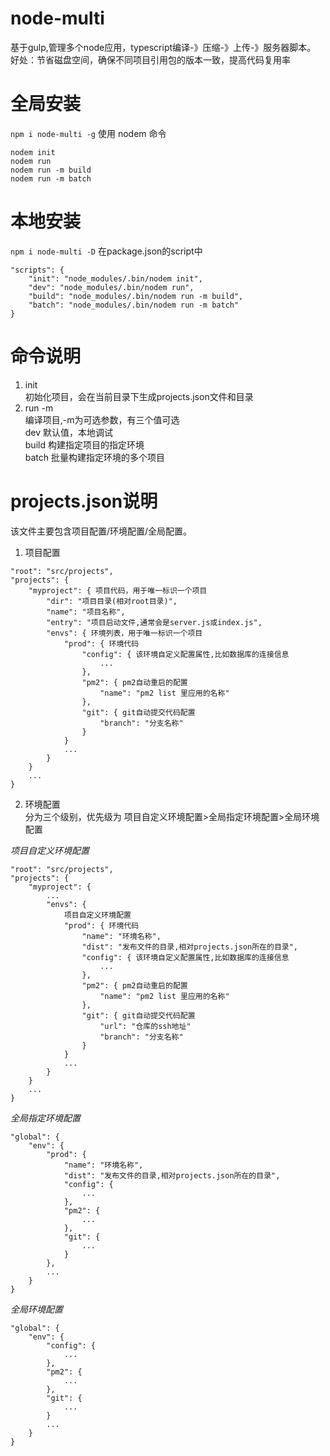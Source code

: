 # node-multi
基于gulp,管理多个node应用，typescript编译-》压缩-》上传-》服务器脚本。
好处：节省磁盘空间，确保不同项目引用包的版本一致，提高代码复用率

# 全局安装
`npm i node-multi -g`
使用 nodem 命令
```
nodem init
nodem run
nodem run -m build
nodem run -m batch
```
# 本地安装
`npm i node-multi -D`
在package.json的script中
```
"scripts": {
    "init": "node_modules/.bin/nodem init",
    "dev": "node_modules/.bin/nodem run",
    "build": "node_modules/.bin/nodem run -m build",
    "batch": "node_modules/.bin/nodem run -m batch"
}
```
# 命令说明
1. init  
初始化项目，会在当前目录下生成projects.json文件和目录
2. run -m <mode>  
编译项目,-m为可选参数，有三个值可选  
dev 默认值，本地调试  
build 构建指定项目的指定环境  
batch 批量构建指定环境的多个项目  
# projects.json说明
该文件主要包含项目配置/环境配置/全局配置。  
1. 项目配置 
```
"root": "src/projects",
"projects": {
    "myproject": { 项目代码，用于唯一标识一个项目
        "dir": "项目目录(相对root目录)",
        "name": "项目名称",
        "entry": "项目启动文件,通常会是server.js或index.js",
        "envs": { 环境列表，用于唯一标识一个项目
            "prod": { 环境代码
                "config": { 该环境自定义配置属性,比如数据库的连接信息
                    ...
                },
                "pm2": { pm2自动重启的配置
                    "name": "pm2 list 里应用的名称"
                },
                "git": { git自动提交代码配置
                    "branch": "分支名称"
                }
            }
            ...
        }
    }
    ...
}
```
2. 环境配置  
分为三个级别，优先级为 项目自定义环境配置>全局指定环境配置>全局环境配置  

*项目自定义环境配置*
```
"root": "src/projects",
"projects": {
    "myproject": {
        ...
        "envs": {
            项目自定义环境配置
            "prod": { 环境代码
                "name": "环境名称",
                "dist": "发布文件的目录,相对projects.json所在的目录",
                "config": { 该环境自定义配置属性,比如数据库的连接信息
                    ...
                },
                "pm2": { pm2自动重启的配置
                    "name": "pm2 list 里应用的名称"
                },
                "git": { git自动提交代码配置
                    "url": "仓库的ssh地址"
                    "branch": "分支名称"
                }
            }
            ...
        }
    }
    ...
}
```
*全局指定环境配置*
```
"global": {
    "env": {
        "prod": {
            "name": "环境名称",
            "dist": "发布文件的目录,相对projects.json所在的目录",
            "config": {
                ...
            },
            "pm2": { 
                ...
            },
            "git": {
                ...
            }
        },
        ...
    }
}
```
*全局环境配置*
```
"global": {
    "env": {
        "config": {
            ...
        },
        "pm2": {
            ...
        },
        "git": {
            ...
        }
        ...
    }
}
```